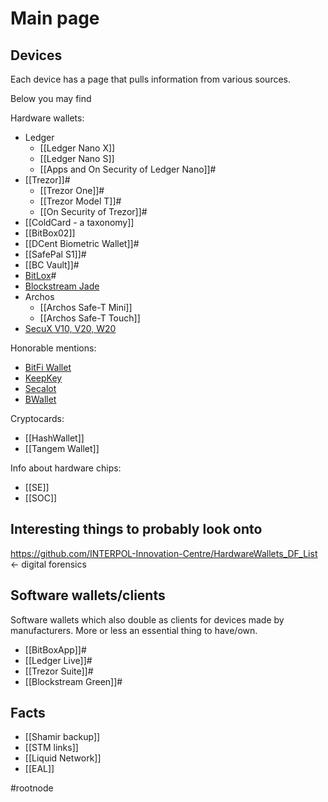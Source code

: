 # Main page
## Devices

Each device has a page that pulls information from various sources.

Below you may find

Hardware wallets:
- Ledger
    - [[Ledger Nano X]]
    - [[Ledger Nano S]]
    - [[Apps and On Security of Ledger Nano]]#
- [[Trezor]]#
	- [[Trezor One]]#
	- [[Trezor Model T]]#
	- [[On Security of Trezor]]#
- [[ColdCard - a taxonomy]]
- [[BitBox02]]
- [[DCent Biometric Wallet]]#
- [[SafePal S1]]#
- [[BC Vault]]#
- [BitLox](Devices/Hardware%20Wallet/BitLox.md)#
- [Blockstream Jade](Devices/Hardware%20Wallet/Blockstream%20Jade.md)
- Archos
	- [[Archos Safe-T Mini]]
	- [[Archos Safe-T Touch]]
- [SecuX V10, V20, W20](Devices/Hardware%20Wallet/SecuX/SecuX%20V10,%20V20,%20W20.md)

Honorable mentions:
- [BitFi Wallet](Devices/Honorary%20Mentions/BitFi%20Wallet.md)
- [KeepKey](Devices/Honorary%20Mentions/KeepKey.md)
- [Secalot](Devices/Honorary%20Mentions/Secalot.md)
- [BWallet](Devices/Honorary%20Mentions/BWallet.md)

Cryptocards:
- [[HashWallet]]
- [[Tangem Wallet]]

Info about hardware chips:
- [[SE]]
- [[SOC]]

## Interesting things to probably look onto

https://github.com/INTERPOL-Innovation-Centre/HardwareWallets_DF_List <- digital forensics

## Software wallets/clients
Software wallets which also double as clients for devices made by manufacturers. More or less an essential thing to have/own.

- [[BitBoxApp]]#
- [[Ledger Live]]#
- [[Trezor Suite]]#
- [[Blockstream Green]]#
## Facts
- [[Shamir backup]]
- [[STM links]]
- [[Liquid Network]]
- [[EAL]]

#rootnode